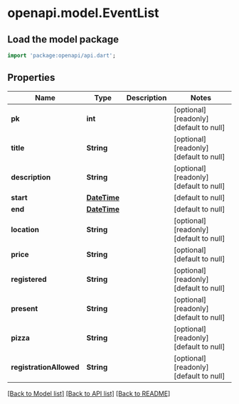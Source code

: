 # openapi.model.EventList

## Load the model package
```dart
import 'package:openapi/api.dart';
```

## Properties
Name | Type | Description | Notes
------------ | ------------- | ------------- | -------------
**pk** | **int** |  | [optional] [readonly] [default to null]
**title** | **String** |  | [optional] [readonly] [default to null]
**description** | **String** |  | [optional] [readonly] [default to null]
**start** | [**DateTime**](DateTime.md) |  | [default to null]
**end** | [**DateTime**](DateTime.md) |  | [default to null]
**location** | **String** |  | [optional] [readonly] [default to null]
**price** | **String** |  | [optional] [default to null]
**registered** | **String** |  | [optional] [readonly] [default to null]
**present** | **String** |  | [optional] [readonly] [default to null]
**pizza** | **String** |  | [optional] [readonly] [default to null]
**registrationAllowed** | **String** |  | [optional] [readonly] [default to null]

[[Back to Model list]](../README.md#documentation-for-models) [[Back to API list]](../README.md#documentation-for-api-endpoints) [[Back to README]](../README.md)


